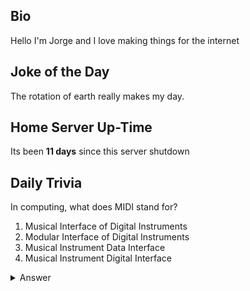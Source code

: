 ## Bio

Hello I'm Jorge and I love making things for the internet

## Joke of the Day

The rotation of earth really makes my day.

## Home Server Up-Time

Its been **11 days** since this server shutdown


## Daily Trivia

In computing, what does MIDI stand for?
 1. Musical Interface of Digital Instruments
 2. Modular Interface of Digital Instruments
 3. Musical Instrument Data Interface
 4. Musical Instrument Digital Interface

<details>
  <summary>Answer</summary>
  Musical Instrument Digital Interface
</details>
